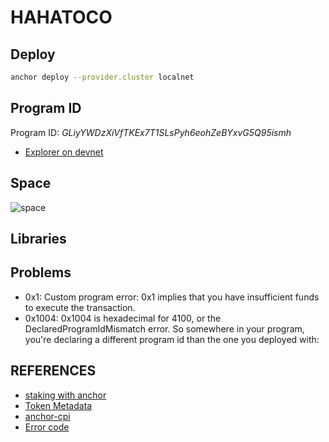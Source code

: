 # HAHATOCO

## Deploy

```bash
anchor deploy --provider.cluster localnet
```

## Program ID

Program ID: *GLiyYWDzXiVfTKEx7T1SLsPyh6eohZeBYxvG5Q95ismh*

- [Explorer on devnet](https://explorer.solana.com/address/GLiyYWDzXiVfTKEx7T1SLsPyh6eohZeBYxvG5Q95ismh?cluster=devnet)

## Space
![space](https://hackmd.io/_uploads/SyxoWWrNj.png)

## Libraries

## Problems
- 0x1: Custom program error: 0x1 implies that you have insufficient funds to execute the transaction.
- 0x1004: 0x1004 is hexadecimal for 4100, or the DeclaredProgramIdMismatch error.
So somewhere in your program, you're declaring a different program id than the one you deployed with:


## REFERENCES
- [staking with anchor](https://buildspace.so/p/solana-core/lessons/staking-with-anchor)
- [Token Metadata](https://developers.metaplex.com/token-metadata/mint)
- [anchor-cpi](https://www.soldev.app/course/anchor-cpi)
- [Error code](https://github.com/coral-xyz/anchor/blob/master/lang/src/error.rs)
